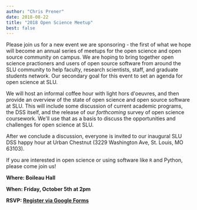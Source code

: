```yaml
---
author: "Chris Prener"
date: 2018-08-22
title: "2018 Open Science Meetup"
best: false
---
```


Please join us for a new event we are sponsoring - the first of what we hope will become an annual series of meetups for the open science and open source community on campus. We are hoping to bring together open science practioners and users of open source software from around the SLU community to help faculty, research scientists, staff, and graduate students network. Our secondary goal for this event to set an agenda for open science at SLU.

We will host an informal coffee hour with light hors d'oeuvres, and then provide an overview of the state of open science and open source software at SLU. This will include some discussion of current academic programs, the DSS itself, and the release of our *forthcoming* survey of open science coursework. We'll use that as a basis to discuss the opportunities and challenges for open science at SLU. 

After we conclude a discussion, everyone is invited to our inaugural SLU DSS happy hour at Urban Chestnut (3229 Washington Ave, St. Louis, MO 63103). 

If you are interested in open science or using software like `R` and Python, please come join us!

**Where: Boileau Hall**

**When: Friday, October 5th at 2pm**

**RSVP: [Register via Google Forms](https://goo.gl/forms/pdRPmKECSMCT1VRE3)**
